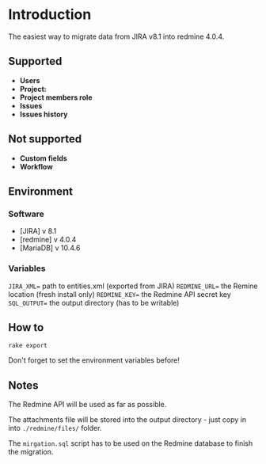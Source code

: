 # Introduction
The easiest way to migrate data from JIRA v8.1 into redmine 4.0.4.

## Supported
* **Users**  
* **Project:**  
* **Project members role**  
* **Issues**  
* **Issues history**  

## Not supported
* **Custom fields**  
* **Workflow**


## Environment

### Software
* [JIRA] v 8.1
* [redmine] v 4.0.4
* [MariaDB] v 10.4.6

### Variables
``JIRA_XML=`` path to entities.xml (exported from JIRA) 
``REDMINE_URL=`` the Remine location (fresh install only)
``REDMINE_KEY=`` the Redmine API secret key  
``SQL_OUTPUT=`` the output directory  (has to be writable)

## How to 
```
rake export 
```
Don't forget to set the environment variables before!

## Notes
The Redmine API will be used as far as possible.   

The attachments file will be stored into the output directory - just copy in into ``./redmine/files/`` folder.   

The ``mirgation.sql`` script has to be used on the Redmine database to finish the migration.  